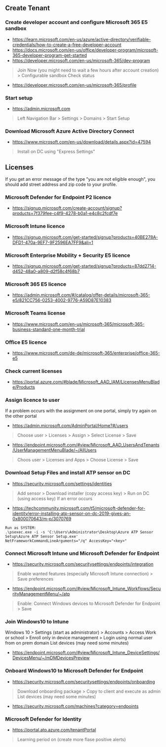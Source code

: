 ## Create Tenant
### Create developer account and configure Microsoft 365 E5 sandbox
* https://learn.microsoft.com/en-us/azure/active-directory/verifiable-credentials/how-to-create-a-free-developer-account
* https://docs.microsoft.com/en-us/office/developer-program/microsoft-365-developer-program-get-started
* https://developer.microsoft.com/en-us/microsoft-365/dev-program
> Join Now (you might need to wait a few hours after account creation) > Configurable sandbox
Check status
* https://developer.microsoft.com/en-us/microsoft-365/profile

### Start setup
* https://admin.microsoft.com
> Left Navigation Bar > Settings > Domains > Start Setup

### Download Microsoft Azure Active Directory Connect 
* https://www.microsoft.com/en-us/download/details.aspx?id=47594
> Install on DC using "Express Settings"

## Licenses
If you get an error message of the type "you are not eligible enough", you should add street address and zip code to your profile.

### Microsoft Defender for Endpoint P2 licence
* https://signup.microsoft.com/create-account/signup?products=7f379fee-c4f9-4278-b0a1-e4c8c2fcdf7e

### Microsoft Intune licence
* https://signup.microsoft.com/get-started/signup?products=40BE278A-DFD1-470a-9EF7-9F2596EA7FF9&ali=1

### Microsoft Enterprise Mobility + Security E5 licence 
* https://signup.microsoft.com/get-started/signup?products=87dd2714-d452-48a0-a809-d2f58c4f68b7

### Microsoft 365 E5 licence
* https://admin.microsoft.com/#/catalog/offer-details/microsoft-365-e5/821CC756-0253-4002-9776-A59D87E10383

### Microsoft Teams license
* https://www.microsoft.com/en-us/microsoft-365/microsoft-365-business-standard-one-month-trial

### Office E5 licence
* https://www.microsoft.com/de-de/microsoft-365/enterprise/office-365-e5

### Check current licenses
* https://portal.azure.com/#blade/Microsoft_AAD_IAM/LicensesMenuBlade/Products

### Assign licence to user
If a problem occurs with the assignment on one portal, simply try again on the other portal
* https://admin.microsoft.com/AdminPortal/Home?#/users
> Choose user > Licenses > Assign > Select License > Save
* https://endpoint.microsoft.com/#view/Microsoft_AAD_UsersAndTenants/UserManagementMenuBlade/~/AllUsers
> Choos user > Licenses and Apps > Choose License > Save

### Download Setup Files and install ATP sensor on DC
* https://security.microsoft.com/settings/identities
> Add sensor > Download installer (copy access key) > Run on DC (using access key)
If an error occurs
* https://techcommunity.microsoft.com/t5/microsoft-defender-for-identity/error-installing-atp-sensor-on-dc-2019-gives-an-0x800070643/m-p/3070769
```
Run as SYSTEM:
.\psexec.exe -i -s 'C:\Users\Administrator\Desktop\Azure ATP Sensor Setup\Azure ATP Sensor Setup.exe' NetFrameworkCommandLineArguments="/q" AccessKey="<key>"
```

### Connect Microsoft Intune und Microsoft Defender for Endpoint
* https://security.microsoft.com/securitysettings/endpoints/integration
> Enable wanted features (especially Microsoft Intune connection) > Save preferences
* https://endpoint.microsoft.com/#view/Microsoft_Intune_Workflows/SecurityManagementMenu/~/atp
> Enable: Connect Windows devices to Microsoft Defender for Endpoint > Save

### Join Windows10 to Intune
Windows 10 > Settings (start as administrator) > Accounts > Access Work or school > Enroll only in device management > Login using normal user from on prem domain
List devices (may need some minutes)
* https://endpoint.microsoft.com/#view/Microsoft_Intune_DeviceSettings/DevicesMenu/~/mDMDevicesPreview

### Onboard Windows10 to Microsoft Defender for Endpoint
* https://security.microsoft.com/securitysettings/endpoints/onboarding
> Download onboarding package > Copy to client and execute as admin
List devices (may need some minutes)
* https://security.microsoft.com/machines?category=endpoints

### Microsoft Defender for Identity
* https://portal.atp.azure.com/tenantPortal
> Learning period on (create more flase positive alerts)


